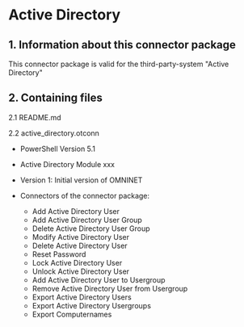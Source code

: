 # Active Directory

## 1. Information about this connector package

This connector package is valid for the third-party-system "Active Directory"

## 2. Containing files

2.1 README.md

2.2 active_directory.otconn


- PowerShell Version 5.1
- Active Directory Module xxx
- Version 1: Initial version of OMNINET

- Connectors of the connector package:
	- Add Active Directory User
	- Add Active Directory User Group
	- Delete Active Directory User Group
	- Modify Active Directory User
	- Delete Active Directory User
	- Reset Password
	- Lock Active Directory User
	- Unlock Active Directory User
	- Add Active Directory User to Usergroup
	- Remove Active Directory User from Usergroup
	- Export Active Directory Users
	- Export Active Directory Usergroups
	- Export Computernames
